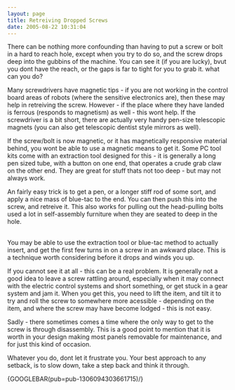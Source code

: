 ```yaml
---
layout: page
title: Retreiving Dropped Screws
date: 2005-08-22 10:31:04
---
```

<p>There can be nothing more confounding than having to put a screw or bolt in a hard to reach hole, except when you try to do so, and the screw drops deep into the gubbins of the machine. You can see it (if you are lucky), bvut you dont have the reach, or the gaps is far to tight for you to grab it. what can you do?
</p>
<p>Many screwdrivers have magnetic tips - if you are not working in the control board areas of robots (where the sensitive electronics are), then these may help in retreiving the screw. However - if the place where they have landed is ferrous (responds to magnetism) as well - this wont help. If the screwdriver is a bit short, there are actually very handy pen-size telescopic magnets (you can also get telescopic dentist style mirrors as well).
</p>
<p>If the screw/bolt is now magnetic, or it has magnetically responsive material behind, you wont be able to use a magnetic means to get it. Some PC tool kits come with an extraction tool designed for this - it is generally a long pen sized tube, with a button on one end, that operates a crude grab claw on the other end. They are great for stuff thats not too deep - but may not always work.
</p>
<p>An fairly easy trick is to get a pen, or a longer stiff rod of some sort, and apply a nice mass of blue-tac to the end. You can then push this into the screw, and retreive it. This also works for pulling out the head-pulling bolts used a lot in self-assembly furniture when they are seated to deep in the hole.
</p>

<p>
<br/>You may be able to use the extraction tool or blue-tac method to actually insert, and get the first few turns in on a screw in an awkward place. This is a technique worth considering before it drops and winds you up.
</p>
<p>If you cannot see it at all - this can be a real problem. It is generally not a good idea to leave a screw rattling around, especially when it may connect with the electric control systems and short something, or get stuck in a gear system and jam it. When you get this, you need to lift the item, and tilt it to try and roll the screw to somewhere more acessible - depending on the item, and where the screw may have become lodged - this is not easy.
</p>
<p>Sadly - there sometimes comes a time where the only way to get to the screw is through disassembly. This is a good point to mention that it is worth in your design making most panels removable for maintenance, and for just this kind of occasion.
</p>
<p>Whatever you do, dont let it frustrate you. Your best approach to any setback, is to slow down, take a step back and think it through.
</p>
<p>{GOOGLEBAR(pub=pub-1306094303661715)/}
</p>
